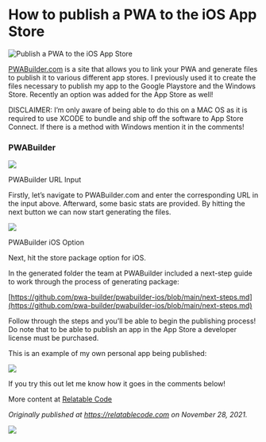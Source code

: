 # How to publish a PWA to the iOS App Store


![Publish a PWA to the iOS App Store](https://cdn.hashnode.com/res/hashnode/image/upload/v1651103498581/c2Rcq2Wcl.png)

[PWABuilder.com](http://PWABuilder.com) is a site that allows you to link your PWA and generate files to publish it to various different app stores. I previously used it to create the files necessary to publish my app to the Google Playstore and the Windows Store. Recently an option was added for the App Store as well!

DISCLAIMER: I’m only aware of being able to do this on a MAC OS as it is required to use XCODE to bundle and ship off the software to App Store Connect. If there is a method with Windows mention it in the comments!

### PWABuilder

![](https://cdn.hashnode.com/res/hashnode/image/upload/v1638468711373/KqFps4yX4.png)

PWABuilder URL Input

Firstly, let’s navigate to PWABuilder.com and enter the corresponding URL in the input above. Afterward, some basic stats are provided. By hitting the next button we can now start generating the files.

![](https://cdn.hashnode.com/res/hashnode/image/upload/v1638468713221/ytiyhlw8B.png)

PWABuilder iOS Option

Next, hit the store package option for iOS.

In the generated folder the team at PWABuilder included a next-step guide to work through the process of generating package:

[https://github.com/pwa-builder/pwabuilder-ios/blob/main/next-steps.md](https://github.com/pwa-builder/pwabuilder-ios/blob/main/next-steps.md)

Follow through the steps and you’ll be able to begin the publishing process! Do note that to be able to publish an app in the App Store a developer license must be purchased.

This is an example of my own personal app being published:

![](https://cdn.hashnode.com/res/hashnode/image/upload/v1638468714452/CidOjxmMh.png)

If you try this out let me know how it goes in the comments below!

More content at [Relatable Code](https://relatablecode.com)

_Originally published at_ [_https://relatablecode.com_](https://relatablecode.com/how-to-publish-a-pwa-to-the-ios-app-store/) _on November 28, 2021._

![](https://cdn.hashnode.com/res/hashnode/image/upload/v1638468716058/51moMC9qKU.gif)